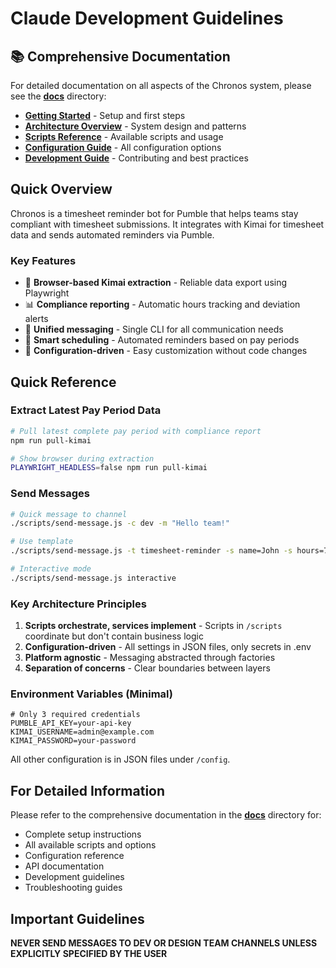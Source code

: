 # Claude Development Guidelines

## 📚 Comprehensive Documentation

For detailed documentation on all aspects of the Chronos system, please see the **[docs](./docs)** directory:

- **[Getting Started](./docs/getting-started.md)** - Setup and first steps
- **[Architecture Overview](./docs/architecture.md)** - System design and patterns
- **[Scripts Reference](./docs/scripts.md)** - Available scripts and usage
- **[Configuration Guide](./docs/configuration.md)** - All configuration options
- **[Development Guide](./docs/development.md)** - Contributing and best practices

## Quick Overview

Chronos is a timesheet reminder bot for Pumble that helps teams stay compliant with timesheet submissions. It integrates with Kimai for timesheet data and sends automated reminders via Pumble.

### Key Features

- 🤖 **Browser-based Kimai extraction** - Reliable data export using Playwright
- 📊 **Compliance reporting** - Automatic hours tracking and deviation alerts
- 💬 **Unified messaging** - Single CLI for all communication needs
- 📅 **Smart scheduling** - Automated reminders based on pay periods
- 🔧 **Configuration-driven** - Easy customization without code changes

## Quick Reference

### Extract Latest Pay Period Data

```bash
# Pull latest complete pay period with compliance report
npm run pull-kimai

# Show browser during extraction
PLAYWRIGHT_HEADLESS=false npm run pull-kimai
```

### Send Messages

```bash
# Quick message to channel
./scripts/send-message.js -c dev -m "Hello team!"

# Use template
./scripts/send-message.js -t timesheet-reminder -s name=John -s hours=75

# Interactive mode
./scripts/send-message.js interactive
```

### Key Architecture Principles

1. **Scripts orchestrate, services implement** - Scripts in `/scripts` coordinate but don't contain business logic
2. **Configuration-driven** - All settings in JSON files, only secrets in .env
3. **Platform agnostic** - Messaging abstracted through factories
4. **Separation of concerns** - Clear boundaries between layers

### Environment Variables (Minimal)

```env
# Only 3 required credentials
PUMBLE_API_KEY=your-api-key
KIMAI_USERNAME=admin@example.com  
KIMAI_PASSWORD=your-password
```

All other configuration is in JSON files under `/config`.

## For Detailed Information

Please refer to the comprehensive documentation in the **[docs](./docs)** directory for:
- Complete setup instructions
- All available scripts and options
- Configuration reference
- API documentation
- Development guidelines
- Troubleshooting guides

## Important Guidelines

**NEVER SEND MESSAGES TO DEV OR DESIGN TEAM CHANNELS UNLESS EXPLICITLY SPECIFIED BY THE USER**